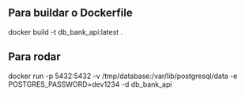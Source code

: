 ## Para buildar o Dockerfile
docker build -t db_bank_api:latest .

## Para rodar
docker run -p 5432:5432 -v /tmp/database:/var/lib/postgresql/data -e POSTGRES_PASSWORD=dev1234 -d db_bank_api